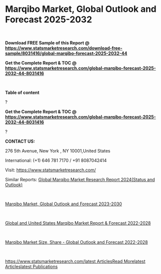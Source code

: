 <h1>Marqibo Market, Global Outlook and Forecast 2025-2032</h1><br/><p><strong>Download FREE Sample of this Report @ <a href="https://www.statsmarketresearch.com/download-free-sample/8031416/global-marqibo-forecast-2025-2032-44">https://www.statsmarketresearch.com/download-free-sample/8031416/global-marqibo-forecast-2025-2032-44</a></strong></p>
 
 
 
 <div><b>Get the Complete Report & TOC @ <a href="https://www.statsmarketresearch.com/global-marqibo-forecast-2025-2032-44-8031416">https://www.statsmarketresearch.com/global-marqibo-forecast-2025-2032-44-8031416</a></b></div>
 
 
 
 <p><br />
 
 <b>Table of content</b></p>
 
 
 
 <p>? </p>
 
 
 
 <div><b>Get the Complete Report & TOC @ <a href="https://www.statsmarketresearch.com/global-marqibo-forecast-2025-2032-44-8031416">https://www.statsmarketresearch.com/global-marqibo-forecast-2025-2032-44-8031416</a></b></div>
 
 
 
 <p>? </p>
 
 
 
 <p><b>CONTACT US:</b><br />
 
 276 5th Avenue, New York , NY 10001,United States<br />
 
 International: (+1) 646 781 7170 / +91 8087042414<br />
 
 Visit: <a href="https://www.statsmarketresearch.com/">https://www.statsmarketresearch.com/</a><br />
 
 Similar Reports: <a href="https://www.statsmarketresearch.com/global-marqibo-forecast-2025-2032-44-8031416">Global Marqibo Market Research Report 2024(Status and Outlook)</a><br />
 
 <br />
 
 <a href="https://www.statsmarketresearch.com/global-marqibo-forecast-2025-2032-44-8031416">Marqibo Market, Global Outlook and Forecast 2023-2030</a><br />
 
 <br />
 
 <a href="https://www.statsmarketresearch.com/global-marqibo-forecast-2025-2032-44-8031416">Global and United States Marqibo Market Report & Forecast 2022-2028</a><br />
 
 <br />
 
 <a href="https://www.statsmarketresearch.com/global-marqibo-forecast-2025-2032-44-8031416">Marqibo Market Size, Share - Global Outlook and Forecast 2022-2028</a><br />
 
 <br />
 
 <a href="https://gyeongbokgung.com">https://www.statsmarketresearch.com/</a><a href="https://hallyeomaritime.com">latest Articles</a><a href="https://jingwansa.com">Read More</a><a href="https://nguoiviet.jp/">latest Articles</a><a href="https://www.intelmarketresearch.com/">latest Publications</a></p>